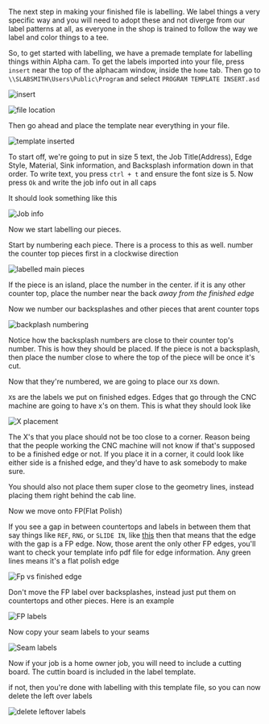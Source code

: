 The next step in making your finished file is labelling. We label things a very specific way and you will need to adopt these and not diverge from our label patterns at all, as everyone in the shop is trained to follow the way we label and color things to a tee.

So, to get started with labelling, we have a premade template for labelling things within Alpha cam. To get the labels imported into your file, press `insert` near the top of the alphacam window, inside the `home` tab. Then go to `\\SLABSMITH\Users\Public\Program` and select `PROGRAM TEMPLATE INSERT.asd`

![insert](http://tanner.havana.software/fpgWOn)

![file location](http://tanner.havana.software/svnost)

Then go ahead and place the template near everything in your file.

![template inserted](http://tanner.havana.software/bk9FKs)

To start off, we're going to put in size 5 text, the Job Title(Address), Edge Style, Material, Sink information, and Backsplash information down in that order. To write text, you press `ctrl + t` and ensure the font size is 5. Now press `Ok` and write the job info out in all caps

It should look something like this

![Job info](http://tanner.havana.software/gbEEtm)

Now we start labelling our pieces.

Start by numbering each piece. There is a process to this as well. number the counter top pieces first in a clockwise direction

![labelled main pieces](http://tanner.havana.software/3ebc02)

If the piece is an island, place the number in the center. if it is any other counter top, place the number near the back *away from the finished edge*

Now we number our backsplashes and other pieces that arent counter tops

![backplash numbering](http://tanner.havana.software/osSF1J)

Notice how the backsplash numbers are close to their counter top's number. This is how they should be placed. If the piece is not a backsplash, then place the number close to where the top of the piece will be once it's cut.

Now that they're numbered, we are going to place our `X`s down.

`X`s are the labels we put on finished edges. Edges that go through the CNC machine are going to have x's on them. This is what they should look like

![X placement](http://tanner.havana.software/YFRKJo)

The X's that you place should not be too close to a corner. Reason being that the people working the CNC machine will not know if that's supposed to be a finished edge or not. If you place it in a corner, it could look like either side is a fnished edge, and they'd have to ask somebody to make sure.

You should also not place them super close to the geometry lines, instead placing them right behind the cab line.


Now we move onto FP(Flat Polish)

If you see a gap in between countertops and labels in between them that say things like `REF`, `RNG`, or `SLIDE IN`, like [this](http://tanner.havana.software/uexadj) then that means that the edge with the gap is a FP edge. Now, those arent the only other FP edges, you'll want to check your template info pdf file for edge information. Any green lines means it's a flat polish edge

![Fp vs finished edge](http://tanner.havana.software/qLzOzO)

Don't move the FP label over backsplashes, instead just put them on countertops and other pieces. Here is an example

![FP labels](http://tanner.havana.software/9Ed2ZG)

Now copy your seam labels to your seams

![Seam labels](http://tanner.havana.software/OxQMOJ)

Now if your job is a home owner job, you will need to include a cutting board. The cuttin board is included in the label template.

if not, then you're done with labelling with this template file, so you can now delete the left over labels

![delete leftover labels](http://tanner.havana.software/KrHk1k)